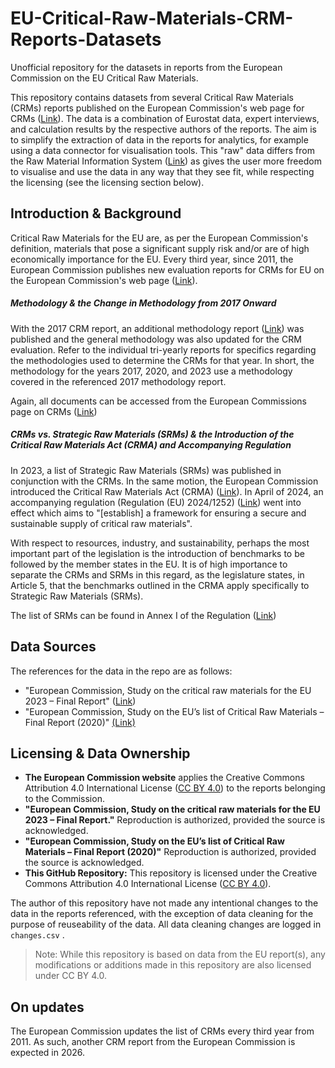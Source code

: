 # EU-Critical-Raw-Materials-CRM-Reports-Datasets
Unofficial repository for the datasets in reports from the European Commission on the EU Critical Raw Materials.

This repository contains datasets from several Critical Raw Materials (CRMs) reports published on the European Commission's web page for CRMs ([Link](https://single-market-economy.ec.europa.eu/sectors/raw-materials/areas-specific-interest/critical-raw-materials_en)). The data is a combination of Eurostat data, expert interviews, and calculation results by the respective authors of the reports. The aim is to simplify the extraction of data in the reports for analytics, for example using a data connector for visualisation tools. This "raw" data differs from the Raw Material Information System ([Link](https://rmis.jrc.ec.europa.eu/)) as gives the user more freedom to visualise and use the data in any way that they see fit, while respecting the licensing (see the licensing section below).

## Introduction & Background

Critical Raw Materials for the EU are, as per the European Commission's definition, materials that pose a significant supply risk and/or are of high economically importance for the EU. Every third year, since 2011, the European Commission publishes new evaluation reports for CRMs for EU on the European Commission's web page ([Link](https://single-market-economy.ec.europa.eu/sectors/raw-materials/areas-specific-interest/critical-raw-materials_en)). 

##### Methodology & the Change in Methodology from 2017 Onward

With the 2017 CRM report, an additional methodology report ([Link](https://op.europa.eu/en/publication-detail/-/publication/2d43b7e2-66ac-11e7-b2f2-01aa75ed71a1/language-en/format-PDF/source-32064602)) was published and the general methodology was also updated for the CRM evaluation. Refer to the individual tri-yearly reports for specifics regarding the methodologies used to determine the CRMs for that year. In short, the methodology for the years 2017, 2020, and 2023 use a methodology covered in the referenced 2017 methodology report. 

Again, all documents can be accessed from the European Commissions page on CRMs ([Link](https://single-market-economy.ec.europa.eu/sectors/raw-materials/areas-specific-interest/critical-raw-materials_en))

##### CRMs vs. Strategic Raw Materials (SRMs) & the Introduction of the Critical Raw Materials Act (CRMA) and Accompanying Regulation

In 2023, a list of Strategic Raw Materials (SRMs) was published in conjunction with the CRMs. In the same motion, the European Commission introduced the Critical Raw Materials Act (CRMA) ([Link](https://single-market-economy.ec.europa.eu/sectors/raw-materials/areas-specific-interest/critical-raw-materials/critical-raw-materials-act_en)). In April of 2024, an accompanying regulation (Regulation (EU) 2024/1252) ([Link](https://eur-lex.europa.eu/legal-content/EN/TXT/?uri=OJ:L_202401252)) went into effect which aims to "[establish] a framework for ensuring a secure and sustainable supply of critical raw materials". 

With respect to resources, industry, and sustainability, perhaps the most important part of the legislation is the introduction of benchmarks to be followed by the member states in the EU. It is of high importance to separate the CRMs and SRMs in this regard, as the legislature states, in Article 5, that the benchmarks outlined in the CRMA apply specifically to Strategic Raw Materials (SRMs).

The list of SRMs can be found in Annex I of the Regulation ([Link](https://eur-lex.europa.eu/legal-content/EN/TXT/?uri=OJ:L_202401252))

## Data Sources

The references for the data in the repo are as follows:

* "European Commission, Study on the critical raw materials for the EU 2023 – Final Report" ([Link](https://op.europa.eu/en/publication-detail/-/publication/57318397-fdd4-11ed-a05c-01aa75ed71a1))
* "European Commission, Study on the EU’s list of Critical Raw Materials – Final Report (2020)" [(Link)](https://ec.europa.eu/docsroom/documents/42883/attachments/1/translations/en/renditions/native)

## Licensing & Data Ownership

* **The European Commission website** applies the Creative Commons Attribution 4.0 International License ([CC BY 4.0](https://creativecommons.org/licenses/by/4.0/)) to the reports belonging to the Commission.
* **"European Commission, Study on the critical raw materials for the EU 2023 – Final Report."** Reproduction is authorized, provided the source is acknowledged.
* **"European Commission, Study on the EU’s list of Critical Raw Materials – Final Report (2020)"** Reproduction is authorized, provided the source is acknowledged.
* **This GitHub Repository:** This repository is licensed under the Creative Commons Attribution 4.0 International License ([CC BY 4.0](https://creativecommons.org/licenses/by/4.0/)). 

The author of this repository have not made any intentional changes to the data in the reports referenced, with the exception of data cleaning for the purpose of reuseability of the data. All data cleaning changes are logged in `changes.csv` .

> Note: While this repository is based on data from the EU report(s), any modifications or additions made in this repository are also licensed under CC BY 4.0. 

## On updates

The European Commission updates the list of CRMs every third year from 2011. As such, another CRM report from the European Commission is expected in 2026.
